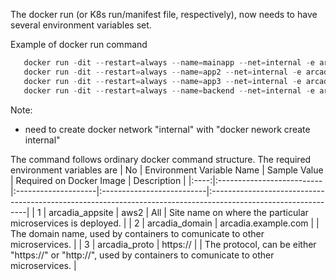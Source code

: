 The docker run (or K8s run/manifest file, respectively), now needs to have several environment variables set.

Example of docker run command 
```python
   docker run -dit --restart=always --name=mainapp --net=internal -e arcadia_appsite="aws_x" -e arcadia_app2_proto="http://" -e arcadia_app2_domain="app2" -e arcadia_app3_proto="http://" -e arcadia_app3_domain="app3" -e arcadia_backend_proto="http://" -e arcadia_backend_domain="backend" -p 80:80 doddywid/arcadia-mainapp:v6
   docker run -dit --restart=always --name=app2 --net=internal -e arcadia_appsite="aws_x" -e arcadia_backend_proto="http://" -e arcadia_backend_domain="backend" -p 81:80 doddywid/arcadia-app2:v6
   docker run -dit --restart=always --name=app3 --net=internal -e arcadia_appsite="aws_x" -p 82:80 doddywid/arcadia-app3:v6
   docker run -dit --restart=always --name=backend --net=internal -e arcadia_appsite="aws_x" -p 83:80 doddywid/arcadia-backend:v6
```
Note: 
- need to create docker network "internal" with "docker nework create internal"

The command follows ordinary docker command structure.
The required environment variables are
|  No  | Environment Variable Name | Sample Value        | Required on Docker Image  | Description                                                                                                   |
|:----:|:--------------------------|:--------------------|:--------------------------|:--------------------------------------------------------------------------------------------------------------|
|  1   | arcadia_appsite           | aws2                | All                       | Site name on where the particular microservices is deployed.                                                  |
|  2   | arcadia_domain            | arcadia.example.com |                           | The domain name, used by containers to comunicate to other microservices.                                     |
|  3   | arcadia_proto             | https://            |                           | The protocol, can be either "https://" or "http://", used by containers to comunicate to other microservices. |

